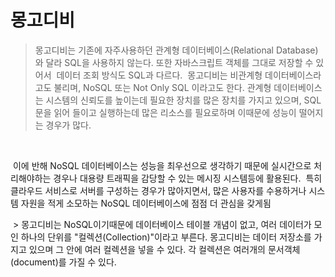 # 몽고디비
> 몽고디비는 기존에 자주사용하던 관계형 데이터베이스(Relational Database)와 달라 SQL을 사용하지 않는다. 또한 자바스크립트 객체를 그대로 저장할 수 있어서
  데이터 조회 방식도 SQL과 다르다. 
  몽고디비는 비관계형 데이터베이스라고도 불리며, NoSQL 또는 Not Only SQL 이라고도 한다. 관계형 데이터베이스는 시스템의 신뢰도를 높이는데 필요한 장치를 많은 장치를 가지고 있으며, SQL문을 읽어 들이고 실행하는데 많은 리소스를 필요로하며 이때문에 성능이 떨어지는 경우가 많다.
  
  <br/>
  
  이에 반해 NoSQL 데이터베이스는 성능을 최우선으로 생각하기 때문에 실시간으로 처리해야하는 경우나 대용량 트래픽을 감당할 수 있는 메시징 시스템등에 활용된다.
  특히 클라우드 서비스로 서버를 구성하는 경우가 많아지면서, 많은 사용자를 수용하거나 시스템 자원을 적게 소모하는 NoSQL 데이터베이스에 점점 더 관심을 갖게됨
  
  > 몽고디비는 NoSQL이기때문에 데이터베이스 테이블 개념이 없고, 여러 데이터가 모인 하나의 단위를 "컬렉션(Collection)"이라고 부른다. 몽고디비는 데이터 저장소를 가지고 있으며 그 안에 여러 컬렉션을 넣을 수 있다. 각 컬렉션은 여러개의 문서객체(document)를 가질 수 있다.
